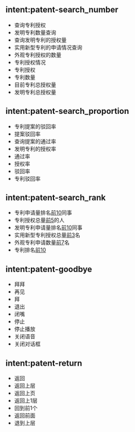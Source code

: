 ## intent:patent-search_number
- 查询专利授权
- 发明专利数量查询
- 查询发明专利的授权量
- 实用新型专利的申请情况查询
- 外观专利授权的数量
- 专利授权情况
- 专利授权
- 专利数量
- 目前专利总授权量
- 发明专利总授权量
## intent:patent-search_proportion
- 专利提案的驳回率
- 提案驳回率
- 查询提案的通过率
- 发明专利的授权率
- 通过率
- 授权率
- 驳回率
- 专利驳回率
## intent:patent-search_rank
- 专利申请量排名[前10](top)同事
- 专利授权总量[前5](top)的人
- 发明专利申请量排名[前10](top)同事
- 实用新型专利授权总量[前3](top)名
- 外观专利申请数量[前7](top)名
- 专利排名[前10](top)

## intent:patent-goodbye
- 拜拜
- 再见
- 拜
- 退出
- 闭嘴
- 停止
- 停止播放
- 关闭语音
- 关闭对话框

## intent:patent-return
- 返回
- 返回上层
- 返回上页
- 返回上1层
- 回到前1个
- 返回前面
- 退到上层
